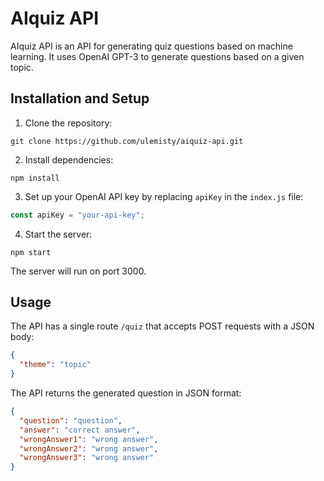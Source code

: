 # AIquiz API

AIquiz API is an API for generating quiz questions based on machine learning. It uses OpenAI GPT-3 to generate questions based on a given topic.

## Installation and Setup

1. Clone the repository:

```
git clone https://github.com/ulemisty/aiquiz-api.git
```

2. Install dependencies:

```
npm install
```

3. Set up your OpenAI API key by replacing `apiKey` in the `index.js` file:

```js
const apiKey = "your-api-key";
```

4. Start the server:

```
npm start
```

The server will run on port 3000.

## Usage

The API has a single route `/quiz` that accepts POST requests with a JSON body:

```json
{
  "theme": "topic"
}
```

The API returns the generated question in JSON format:

```json
{
  "question": "question",
  "answer": "correct answer",
  "wrongAnswer1": "wrong answer",
  "wrongAnswer2": "wrong answer",
  "wrongAnswer3": "wrong answer"
}
```